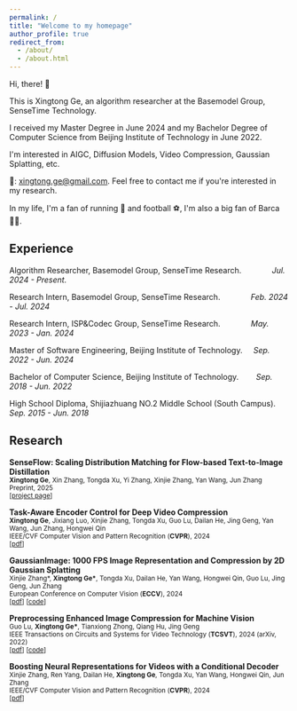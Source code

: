```yaml
---
permalink: /
title: "Welcome to my homepage"
author_profile: true
redirect_from: 
  - /about/
  - /about.html
---
```



Hi, there! 👋

This is Xingtong Ge, an algorithm researcher at the Basemodel Group, SenseTime Technology.

I received my Master Degree in June 2024 and my Bachelor Degree of Computer Science from Beijing Institute of Technology in June 2022. 

I'm interested in AIGC, Diffusion Models, Video Compression, Gaussian Splatting, etc.

📧: xingtong.ge@gmail.com. Feel free to contact me if you're interested in my research.

In my life, I'm a fan of running 🏃 and football ⚽️, I'm also a big fan of Barca 🔴🔵.
<!-- This is the front page of a website that is powered by the [Academic Pages template](https://github.com/academicpages/academicpages.github.io) and hosted on GitHub pages. [GitHub pages](https://pages.github.com) is a free service in which websites are built and hosted from code and data stored in a GitHub repository, automatically updating when a new commit is made to the respository. This template was forked from the [Minimal Mistakes Jekyll Theme](https://mmistakes.github.io/minimal-mistakes/) created by Michael Rose, and then extended to support the kinds of content that academics have: publications, talks, teaching, a portfolio, blog posts, and a dynamically-generated CV. You can fork [this repository](https://github.com/academicpages/academicpages.github.io) right now, modify the configuration and markdown files, add your own PDFs and other content, and have your own site for free, with no ads! An older version of this template powers my own personal website at [stuartgeiger.com](http://stuartgeiger.com), which uses [this Github repository](https://github.com/staeiou/staeiou.github.io). -->

Experience
------
Algorithm Researcher, Basemodel Group, SenseTime Research. &nbsp;&nbsp;&nbsp;&nbsp;&nbsp;&nbsp;&nbsp;&nbsp;&nbsp;&nbsp;&nbsp;&nbsp; *Jul. 2024 - Present.*

Research Intern, Basemodel Group, SenseTime Research. &nbsp;&nbsp;&nbsp;&nbsp;&nbsp;&nbsp;&nbsp;&nbsp;&nbsp;&nbsp;&nbsp;&nbsp; *Feb. 2024 - Jul. 2024*

Research Intern, ISP&Codec Group, SenseTime Research. &nbsp;&nbsp;&nbsp;&nbsp;&nbsp;&nbsp;&nbsp;&nbsp;&nbsp;&nbsp;&nbsp;&nbsp; *May. 2023 - Jan. 2024*

Master of Software Engineering, Beijing Institute of Technology. &nbsp;&nbsp;&nbsp; *Sep. 2022 - Jun. 2024*

Bachelor of Computer Science, Beijing Institute of Technology. &nbsp;&nbsp;&nbsp;&nbsp;&nbsp;&nbsp; *Sep. 2018 - Jun. 2022*

High School Diploma, Shijiazhuang NO.2 Middle School (South Campus). &nbsp; *Sep. 2015 - Jun. 2018*

<!-- Like many other Jekyll-based GitHub Pages templates, Academic Pages makes you separate the website's content from its form. The content & metadata of your website are in structured markdown files, while various other files constitute the theme, specifying how to transform that content & metadata into HTML pages. You keep these various markdown (.md), YAML (.yml), HTML, and CSS files in a public GitHub repository. Each time you commit and push an update to the repository, the [GitHub pages](https://pages.github.com/) service creates static HTML pages based on these files, which are hosted on GitHub's servers free of charge.

Many of the features of dynamic content management systems (like Wordpress) can be achieved in this fashion, using a fraction of the computational resources and with far less vulnerability to hacking and DDoSing. You can also modify the theme to your heart's content without touching the content of your site. If you get to a point where you've broken something in Jekyll/HTML/CSS beyond repair, your markdown files describing your talks, publications, etc. are safe. You can rollback the changes or even delete the repository and start over -- just be sure to save the markdown files! Finally, you can also write scripts that process the structured data on the site, such as [this one](https://github.com/academicpages/academicpages.github.io/blob/master/talkmap.ipynb) that analyzes metadata in pages about talks to display [a map of every location you've given a talk](https://academicpages.github.io/talkmap.html). -->

Research
------
**SenseFlow: Scaling Distribution Matching for Flow-based Text-to-Image Distillation**  
<span style="font-size: smaller;">
**Xingtong Ge**, Xin Zhang, Tongda Xu, Yi Zhang, Xinjie Zhang, Yan Wang, Jun Zhang  
Preprint, 2025  
[[project page](https://github.com/XingtongGe/SenseFlow)]
</span>

**Task-Aware Encoder Control for Deep Video Compression**  
<span style="font-size: smaller;">
**Xingtong Ge**, Jixiang Luo, Xinjie Zhang, Tongda Xu, Guo Lu, Dailan He, Jing Geng, Yan Wang, Jun Zhang, Hongwei Qin  
IEEE/CVF Computer Vision and Pattern Recognition (**CVPR**), 2024  
[[pdf](https://arxiv.org/pdf/2404.04848)]
</span>

**GaussianImage: 1000 FPS Image Representation and Compression by 2D Gaussian Splatting**  
<span style="font-size: smaller;">
Xinjie Zhang\*, **Xingtong Ge\***, Tongda Xu, Dailan He, Yan Wang, Hongwei Qin, Guo Lu, Jing Geng, Jun Zhang  
European Conference on Computer Vision (**ECCV**), 2024  
[[pdf](https://arxiv.org/pdf/2403.08551)]
[[code](https://github.com/Xinjie-Q/GaussianImage)]
</span>

**Preprocessing Enhanced Image Compression for Machine Vision**  
<span style="font-size: smaller;">
Guo Lu, **Xingtong Ge\***, Tianxiong Zhong, Qiang Hu, Jing Geng  
IEEE Transactions on Circuits and Systems for Video Technology (**TCSVT**), 2024 (arXiv, 2022)  
[[pdf](https://ieeexplore.ieee.org/abstract/document/10632166/)]
[[code](https://github.com/XingtongGe/PreprocessingICM)]
</span>


**Boosting Neural Representations for Videos with a Conditional Decoder**  
<span style="font-size: smaller;">
Xinjie Zhang, Ren Yang, Dailan He, **Xingtong Ge**, Tongda Xu, Yan Wang, Hongwei Qin, Jun Zhang  
IEEE/CVF Computer Vision and Pattern Recognition (**CVPR**), 2024  
[[pdf](https://arxiv.org/pdf/2402.18152)]
</span>


<!-- **Content-aware Masked Image Modeling Transformer for Stereo Image Compression**  
<span style="font-size: smaller;">
Xinjie Zhang, Shenyuan Gao, Zhening Liu, **Xingtong Ge**, Dailan He, Tongda Xu, Yan Wang, Jun Zhang
ECCV 2024 submitted  
[[pdf](https://arxiv.org/pdf/2402.18152)]
</span> -->

<!-- 1. Register a GitHub account if you don't have one and confirm your e-mail (required!)
1. Fork [this repository](https://github.com/academicpages/academicpages.github.io) by clicking the "fork" button in the top right. 
1. Go to the repository's settings (rightmost item in the tabs that start with "Code", should be below "Unwatch"). Rename the repository "[your GitHub username].github.io", which will also be your website's URL.
1. Set site-wide configuration and create content & metadata (see below -- also see [this set of diffs](http://archive.is/3TPas) showing what files were changed to set up [an example site](https://getorg-testacct.github.io) for a user with the username "getorg-testacct")
1. Upload any files (like PDFs, .zip files, etc.) to the files/ directory. They will appear at https://[your GitHub username].github.io/files/example.pdf.  
1. Check status by going to the repository settings, in the "GitHub pages" section

Site-wide configuration
------
The main configuration file for the site is in the base directory in [_config.yml](https://github.com/academicpages/academicpages.github.io/blob/master/_config.yml), which defines the content in the sidebars and other site-wide features. You will need to replace the default variables with ones about yourself and your site's github repository. The configuration file for the top menu is in [_data/navigation.yml](https://github.com/academicpages/academicpages.github.io/blob/master/_data/navigation.yml). For example, if you don't have a portfolio or blog posts, you can remove those items from that navigation.yml file to remove them from the header. 

Create content & metadata
------
For site content, there is one markdown file for each type of content, which are stored in directories like _publications, _talks, _posts, _teaching, or _pages. For example, each talk is a markdown file in the [_talks directory](https://github.com/academicpages/academicpages.github.io/tree/master/_talks). At the top of each markdown file is structured data in YAML about the talk, which the theme will parse to do lots of cool stuff. The same structured data about a talk is used to generate the list of talks on the [Talks page](https://academicpages.github.io/talks), each [individual page](https://academicpages.github.io/talks/2012-03-01-talk-1) for specific talks, the talks section for the [CV page](https://academicpages.github.io/cv), and the [map of places you've given a talk](https://academicpages.github.io/talkmap.html) (if you run this [python file](https://github.com/academicpages/academicpages.github.io/blob/master/talkmap.py) or [Jupyter notebook](https://github.com/academicpages/academicpages.github.io/blob/master/talkmap.ipynb), which creates the HTML for the map based on the contents of the _talks directory).

**Markdown generator**

I have also created [a set of Jupyter notebooks](https://github.com/academicpages/academicpages.github.io/tree/master/markdown_generator
) that converts a CSV containing structured data about talks or presentations into individual markdown files that will be properly formatted for the Academic Pages template. The sample CSVs in that directory are the ones I used to create my own personal website at stuartgeiger.com. My usual workflow is that I keep a spreadsheet of my publications and talks, then run the code in these notebooks to generate the markdown files, then commit and push them to the GitHub repository.

How to edit your site's GitHub repository
------
Many people use a git client to create files on their local computer and then push them to GitHub's servers. If you are not familiar with git, you can directly edit these configuration and markdown files directly in the github.com interface. Navigate to a file (like [this one](https://github.com/academicpages/academicpages.github.io/blob/master/_talks/2012-03-01-talk-1.md) and click the pencil icon in the top right of the content preview (to the right of the "Raw | Blame | History" buttons). You can delete a file by clicking the trashcan icon to the right of the pencil icon. You can also create new files or upload files by navigating to a directory and clicking the "Create new file" or "Upload files" buttons. 

Example: editing a markdown file for a talk
![Editing a markdown file for a talk](/images/editing-talk.png)

For more info
------
More info about configuring Academic Pages can be found in [the guide](https://academicpages.github.io/markdown/). The [guides for the Minimal Mistakes theme](https://mmistakes.github.io/minimal-mistakes/docs/configuration/) (which this theme was forked from) might also be helpful. -->
